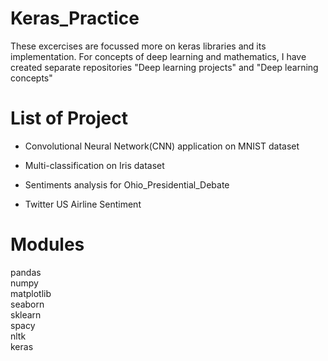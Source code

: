 # Keras_Practice

These excercises are focussed more on keras libraries and its implementation. For concepts of deep learning and mathematics, I have created separate repositories "Deep learning projects" and "Deep learning concepts"

# List of Project

- Convolutional Neural Network(CNN) application on MNIST dataset <br>

- Multi-classification on Iris dataset<br>

- Sentiments analysis for Ohio_Presidential_Debate<br>

- Twitter US Airline Sentiment<br>

# Modules

pandas<br>
numpy<br>
matplotlib<br>
seaborn<br>
sklearn<br>
spacy<br>
nltk<br>
keras<br>
